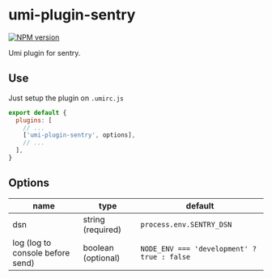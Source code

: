 # umi-plugin-sentry

[![NPM version](https://img.shields.io/npm/v/umi-plugin-sentry.svg?style=flat)](https://npmjs.org/package/umi-plugin-sentry)

Umi plugin for sentry.

## Use

Just setup the plugin on `.umirc.js`

```js
export default {
  plugins: [
    // ...
    ['umi-plugin-sentry', options],
    // ...
  ],
}
```

## Options

| name                               | type               | default                                      |
|------------------------------------|--------------------|----------------------------------------------|
| dsn                                | string (required)  | `process.env.SENTRY_DSN`                     |
| log (log to console before send)   | boolean (optional) | `NODE_ENV === 'development' ? true : false`  |

